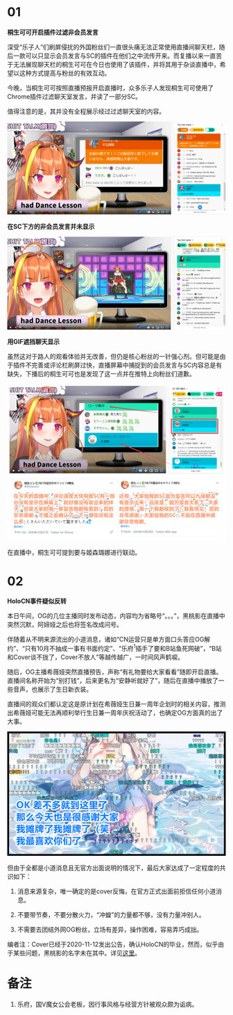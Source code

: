 # 01 

**桐生可可开启插件过滤非会员发言**

深受“乐子人”们刷屏侵扰的外国粉丝们一直很头痛无法正常使用直播间聊天栏，随后一款可以只显示会员发言与SC的插件在他们之中流传开来。而复播以来一直苦于无法展现聊天栏的桐生可可在今日也使用了该插件，并将其用于杂谈直播中，希望以这种方式提高与粉丝的有效互动。

今晚，当桐生可可按照直播预报开启直播时，众多乐子人发现桐生可可使用了Chrome插件过滤聊天室发言，并读了一部分SC。

值得注意的是，其并没有全程展示经过过滤聊天室的内容。

![仅显示会员发言](img-chitchat-20201027-membership-and-sc.png)

**在SC下方的非会员发言并未显示**

![用GIF遮挡聊天显示](img-chitchat-20201027-gif-instead-of-chat.png)

**用GIF遮挡聊天显示**

虽然这对于路人的观看体验并无改善，但仍是核心粉丝的一针强心剂。但可能是由于插件不完善或评论栏刷屏过快，直播屏幕中捕捉到的会员发言与SC内容总是有缺失，下播后的桐生可可也是发现了这一点并在推特上向粉丝们道歉。

![SC丢失](img-chiitchat-20201027-lost-sc.png)

在直播中，桐生可可提到要与姬森璐娜进行联动。

# 02 

**HoloCN事件疑似反转**

本日午间，OG的几位主播同时发布动态，内容均为省略号“。。。”，黑桃影在直播中突然沉默，阿媂娅之后也将签名改成问号。

伴随着从不明来源流出的小道消息，诸如“CN运营只是单方面口头答应OG解约”、“只有10月不抽成一事有书面约定”、“乐府<sup>1</sup>插手了要和B站鱼死网破”，“B站和Cover谈不拢了，Cover不放人”等越传越广，一时间风声鹤唳。

随后，OG主播希薇娅突然直播预告，声称“有礼物要给大家看看”随即开启直播。直播间名称开始为“别打钱”，后来更名为“安静听就好了”，随后在直播中播放了一些音声，也展示了生日新衣装。

直播间的观众们都认定这是原计划在希薇娅生日兼一周年企划时的相关内容，推测出希薇娅可能无法再顺利举行生日兼一周年庆祝活动了，也确定OG方面真的出了大事。

![希薇娅直播截图](img-civia-stream.png)

但由于全都是小道消息且无官方出面说明的情况下，最后大家达成了一定程度的共识如下：

1. 消息来源复杂，唯一确定的是cover反悔，在官方正式出面前拒信任何小道消息。

2. 不要带节奏，不要分散火力，“冲蝗”的力量都不够，没有力量冲别人。

3. 不需要去团结外网OG粉丝，立场有差异，操作困难，容易弄巧成拙。

编者注：Cover已经于2020-11-12发出公告，确认HoloCN的毕业，然而，似乎由于某些问题，黑桃影的名字未在其中。详见[这里](../20201112/README.md#01)。

# 备注

1. 乐府，国V魔女公会老板，因行事风格与经营方针被观众颇为诟病。